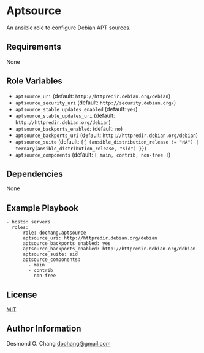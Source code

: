 Aptsource
=========

An ansible role to configure Debian APT sources.

Requirements
------------

None

Role Variables
--------------

  - `aptsource_uri` (default: `http://httpredir.debian.org/debian`)
  - `aptsource_security_uri` (default: `http://security.debian.org/`)
  - `aptsource_stable_updates_enabled` (default: `yes`)
  - `aptsource_stable_updates_uri` (default: `http://httpredir.debian.org/debian`)
  - `aptsource_backports_enabled`: (default: `no`)
  - `aptsource_backports_uri` (default: `http://httpredir.debian.org/debian`)
  - `aptsource_suite` (default: `{{ (ansible_distribution_release != "NA") | ternary(ansible_distribution_release, "sid") }}`)
  - `aptsource_components` (default: `[ main, contrib, non-free ]`)

Dependencies
------------

None

Example Playbook
----------------

    - hosts: servers
      roles:
        - role: dochang.aptsource
          aptsource_uri: http://httpredir.debian.org/debian
          aptsource_backports_enabled: yes
          aptsource_backports_enabled: http://httpredir.debian.org/debian
          aptsource_suite: sid
          aptsource_components:
            - main
            - contrib
            - non-free

License
-------

[MIT](http://dochang.mit-license.org/)

Author Information
------------------

Desmond O. Chang <dochang@gmail.com>
